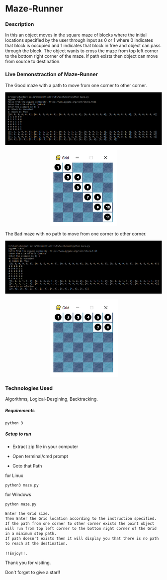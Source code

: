# Maze-Runner

### Description
In this an object moves in the square maze of blocks where the initial locations specified by the user through input as 0 or 1 where 0 indicates that block is occupied and 1 indicates that block in free and object can pass through the block. The object wants to cross the maze from top left corner to the bottom right corner of the maze. If path exists then object can move from source to destination.

### Live Demonstraction of Maze-Runner
The Good maze with a path to move from one corner to other corner.
<p align="center">
  <img src="https://github.com/RANJEET16520/MazeRunner/blob/master/Images/Good_Input.png"/>
</p>
<p align="center">
  <img src="https://github.com/RANJEET16520/MazeRunner/blob/master/Images/Good_Grid.png"/>
</p>

The Bad maze with no path to move from one corner to other corner.
<p align="center">
  <img src="https://github.com/RANJEET16520/MazeRunner/blob/master/Images/Bad_Input.png"/>
</p>
<p align="center">
  <img src="https://github.com/RANJEET16520/MazeRunner/blob/master/Images/Bad_Grid.png"/>
</p>


### Technologies Used
Algorithms, Logical-Desgining, Backtracking.

##### Requirements
```
python 3
```

##### Setup to run

+ Extract zip file in your computer

+ Open terminal/cmd prompt

+ Goto that Path

for Linux
```
python3 maze.py
```
for Windows
```
python maze.py
```
```
Enter the Grid size.
Then Enter the Grid location according to the instruction specified. 
If the path from one corner to other corner exists the point object will run from top left corner to the bottom right corner of the Grid in a minimum step path. 
If path doesn't exists then it will display you that there is no path to reach at the destination.

!!Enjoy!!.
```

Thank you for visiting.

Don't forget to give a star!!

